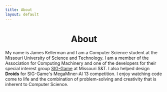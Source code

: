 ```yaml
---
title: About
layout: default
---
```


<div align="center">
	<h1>About</h1>
</div>


<div class="jumbotron">
	<p class="lead">
		My name is James Kellerman and I am a Computer Science student at the Missouri University of Science and Technology. 
		I am a member of the Association for Computing Machinery and one of the developers 
		for their special interest group <a href="http://blog.megaminerai.com/about/" target="_blank">SIG-Game</a> at Missouri S&T. I also 		helped design <strong>Droids</strong> for SIG-Game's MegaMiner-AI 13 competition. I enjoy watching code come to life and the 		
		combination of problem-solving and creativity that is inherent to Computer Science.
	</p>
</div>

